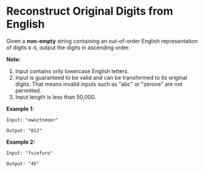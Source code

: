# Reconstruct Original Digits from English

Given a __non-empty__ string containing an out-of-order English representation of digits `0-9`, output the digits in ascending order.

__Note:__

1. Input contains only lowercase English letters.
2. Input is guaranteed to be valid and can be transformed to its original digits. That means invalid inputs such as "abc" or "zerone" are not permitted.
3. Input length is less than 50,000.

__Example 1:__

```pseudo
Input: "owoztneoer"

Output: "012"
```

__Example 2:__

```pseudo
Input: "fviefuro"

Output: "45"
```
